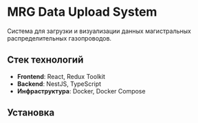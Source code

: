 # MRG Data Upload System
Система для загрузки и визуализации данных магистральных распределительных газопроводов.

## Стек технологий
- **Frontend**: React, Redux Toolkit
- **Backend**: NestJS, TypeScript
- **Инфраструктура**: Docker, Docker Compose

## Установка
